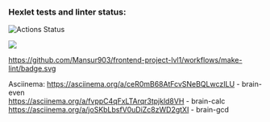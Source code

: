 ### Hexlet tests and linter status:
![Actions Status](/workflows/hexlet-check/badge.svg)

<a href="https://codeclimate.com/github/codeclimate/codeclimate/maintainability"><img src="https://api.codeclimate.com/v1/badges/a99a88d28ad37a79dbf6/maintainability" /></a>

https://github.com/Mansur903/frontend-project-lvl1/workflows/make-lint/badge.svg

Asciinema: https://asciinema.org/a/ceR0mB68AtFcvSNeBQLwczILU - brain-even  
           https://asciinema.org/a/fvppC4qFxLTArqr3tpjkld8VH - brain-calc  
           https://asciinema.org/a/joSKbLbsfV0uDiZc8zWD2gtXI - brain-gcd
